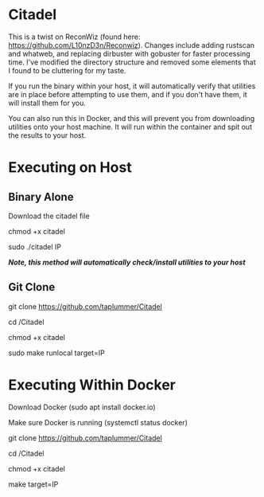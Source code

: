 # Citadel

This is a twist on ReconWiz (found here: https://github.com/L10nzD3n/Reconwiz).
Changes include adding rustscan and whatweb, and replacing dirbuster with gobuster for faster processing time. 
I've modified the directory structure and removed some elements that I found to be cluttering for my taste. 

If you run the binary within your host, it will automatically verify that utilities are in place before attempting to use them, and if you don't have them, it will install them for you.

You can also run this in Docker, and this will prevent you from downloading utilities onto your host machine. It will run within the container and spit out the results to your host. 

# Executing on Host
## Binary Alone
Download the citadel file

chmod +x citadel

sudo ./citadel IP

***Note, this method will automatically check/install utilities to your host***
## Git Clone

git clone https://github.com/taplummer/Citadel

cd /Citadel

chmod +x citadel

sudo make runlocal target=IP

# Executing Within Docker
Download Docker (sudo apt install docker.io) 

Make sure Docker is running (systemctl status docker)

git clone https://github.com/taplummer/Citadel

cd /Citadel

chmod +x citadel

make target=IP
